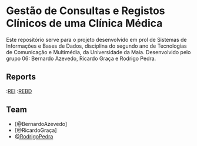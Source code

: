 # Gestão de Consultas e Registos Clínicos de uma Clínica Médica
Este repositório serve para o projeto desenvolvido em prol de Sistemas de Informações e Bases de Dados, disciplina do segundo ano de Tecnologias de Comunicação e Multimédia, da Universidade da Maia. Desenvolvido pelo grupo 06: Bernardo Azevedo, Ricardo Graça e Rodrigo Pedra.

## Reports
:[REI](doc/rei/rei00.md)
:[REBD](doc/rebd/rebd00.md)

## Team
* [@BernardoAzevedo]
* [@RicardoGraça]
* [@RodrigoPedra](https://github.com/RSPedra)

